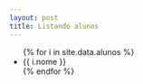 ```yaml
---
layout: post
title: Listando alunos
--- 
```

<ul>
{% for i in site.data.alunos %}
    <li>{{ i.nome }}</li>
{% endfor %}
</ul>
